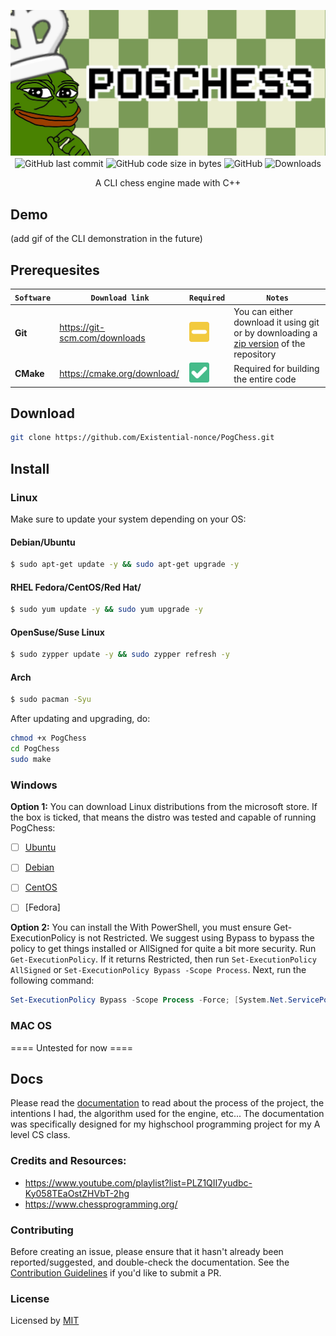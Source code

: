 <p align="center">
    <img src="assets/banner.jpg" alt="PogChess"><br>
    <img alt="GitHub last commit" align="center" src="https://img.shields.io/github/last-commit/existential-nonce/passgen">
    <img alt="GitHub code size in bytes" align="center" src="https://img.shields.io/github/languages/code-size/existential-nonce/passgen">
    <img alt="GitHub" align="center" src="https://img.shields.io/github/license/existential-nonce/passgen">
    <img alt="Downloads" align="center" src="https://img.shields.io/github/downloads/Existential-nonce/PogChess/total.svg?label=downloads%20%28since%202019%29&style=flat-square"
    /chocolatey/v/:packageName
    /github/v/release/:user/:repo?display_name=tag&sort=semver


</p>
<p align="center">A CLI chess engine made with C++</p>


## Demo
(add gif of the CLI demonstration in the future)


## Prerequesites
| `Software` | `Download link` | `Required` | `Notes` |
|---|---|---|---|
| **Git** | https://git-scm.com/downloads | ![](assets/README/maybe.png) | You can either download it using git or by downloading a [zip version](https://github.com/Existential-nonce/PogChess/archive/refs/heads/main.zip) of the repository |
| **CMake** | https://cmake.org/download/ | ![](assets/README/check.png) | Required for building the entire code


## Download
```bash
git clone https://github.com/Existential-nonce/PogChess.git
```


## Install

### Linux
Make sure to update your system depending on your OS:

#### Debian/Ubuntu
```bash
$ sudo apt-get update -y && sudo apt-get upgrade -y
```

#### RHEL Fedora/CentOS/Red Hat/
```bash
$ sudo yum update -y && sudo yum upgrade -y
```

#### OpenSuse/Suse Linux
```bash
$ sudo zypper update -y && sudo zypper refresh -y
```

#### Arch
```bash
$ sudo pacman -Syu
```

After updating and upgrading, do:
```bash
chmod +x PogChess
cd PogChess
sudo make
```





### Windows
**Option 1:**
You can download Linux distributions from the microsoft store. If the box is ticked, that means the distro was tested and capable of running PogChess:
- [ ] [Ubuntu](https://www.microsoft.com/en-us/store/p/ubuntu/9nblggh4msv6)
- [ ] [Debian]()
- [ ] [CentOS]()
- [ ] [Fedora]


**Option 2:**
You can install the 
With PowerShell, you must ensure Get-ExecutionPolicy is not Restricted. We suggest using Bypass to bypass the policy to get things installed or AllSigned for quite a bit more security. Run `Get-ExecutionPolicy`. If it returns Restricted, then run `Set-ExecutionPolicy AllSigned` or `Set-ExecutionPolicy Bypass -Scope Process`. Next, run the following command:
```powershell
Set-ExecutionPolicy Bypass -Scope Process -Force; [System.Net.ServicePointManager]::SecurityProtocol = [System.Net.ServicePointManager]::SecurityProtocol -bor 3072; iex ((New-Object System.Net.WebClient).DownloadString('https://community.chocolatey.org/install.ps1'))
```

### MAC OS
==== Untested for now ====


## Docs 
Please read the [documentation](https://github.com/Existential-nonce/PogChess/blob/main/docs/Documentation.md) to read about the process of the project, the intentions I had, the algorithm used for the engine, etc... The documentation was specifically designed for my highschool programming project for my A level CS class.

### Credits and Resources:
* https://www.youtube.com/playlist?list=PLZ1QII7yudbc-Ky058TEaOstZHVbT-2hg
* https://www.chessprogramming.org/


### Contributing
Before creating an issue, please ensure that it hasn't already been reported/suggested, and double-check the documentation.
See the [Contribution Guidelines](https://github.com/Existential-nonce/PogChess/blob/main/CONTRIBUTING.md) if you'd like to submit a PR.


### License 
Licensed by [MIT](https://github.com/Existential-nonce/PogChess/blob/main/LICENSE)